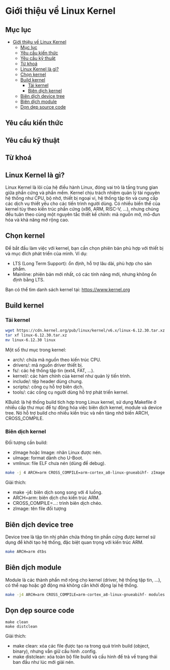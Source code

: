 # Giới thiệu về Linux Kernel

## Mục lục

- [Giới thiệu về Linux Kernel](#giới-thiệu-về-linux-kernel)
	- [Mục lục](#mục-lục)
	- [Yêu cầu kiến thức](#yêu-cầu-kiến-thức)
	- [Yêu cầu kỹ thuật](#yêu-cầu-kỹ-thuật)
	- [Từ khoá](#từ-khoá)
	- [Linux Kernel là gì?](#linux-kernel-là-gì)
	- [Chọn kernel](#chọn-kernel)
	- [Build kernel](#build-kernel)
		- [Tải kernel](#tải-kernel)
		- [Biên dịch kernel](#biên-dịch-kernel)
	- [Biên dịch device tree](#biên-dịch-device-tree)
	- [Biên dịch module](#biên-dịch-module)
	- [Dọn dẹp source code](#dọn-dẹp-source-code)

## Yêu cầu kiến thức

## Yêu cầu kỹ thuật

## Từ khoá

## Linux Kernel là gì?

Linux Kernel là lõi của hệ điều hành Linux, đóng vai trò là tầng trung gian giữa phần cứng và phần mềm. Kernel chịu trách nhiệm quản lý tài nguyên hệ thống như CPU, bộ nhớ, thiết bị ngoại vi, hệ thống tập tin và cung cấp các dịch vụ thiết yếu cho các tiến trình người dùng.
Có nhiều biến thể của kernel tùy theo kiến trúc phần cứng (x86, ARM, RISC-V, …), nhưng chúng đều tuân theo cùng một nguyên tắc thiết kế chính: mã nguồn mở, mô-đun hóa và khả năng mở rộng cao.

## Chọn kernel

Để bắt đầu làm việc với kernel, bạn cần chọn phiên bản phù hợp với thiết bị và mục đích phát triển của mình.
Ví dụ:

- LTS (Long Term Support): ổn định, hỗ trợ lâu dài, phù hợp cho sản phẩm.
- Mainline: phiên bản mới nhất, có các tính năng mới, nhưng không ổn định bằng LTS.

Bạn có thể tìm danh sách kernel tại: https://www.kernel.org

## Build kernel

### Tải kernel

```sh
wget https://cdn.kernel.org/pub/linux/kernel/v6.x/linux-6.12.30.tar.xz
tar xf linux-6.12.30.tar.xz
mv linux-6.12.30 linux
```
Một số thư mục trong kernel:
- arch/: chứa mã nguồn theo kiến trúc CPU.
- drivers/: mã nguồn driver thiết bị.
- fs/: các hệ thống tập tin (ext4, FAT, …).
- kernel/: các hàm chính của kernel như quản lý tiến trình.
- include/: tệp header dùng chung.
- scripts/: công cụ hỗ trợ biên dịch.
- tools/: các công cụ người dùng hỗ trợ phát triển kernel.

KBuild: là hệ thống build tích hợp trong Linux kernel, sử dụng Makefile ở nhiều cấp thư mục để tự động hóa việc biên dịch kernel, module và device tree.
Nó hỗ trợ build cho nhiều kiến trúc và nền tảng nhờ biến ARCH, CROSS_COMPILE.

### Biên dịch kernel

Đối tượng cần build:
- zImage hoặc Image: nhân Linux được nén.
- uImage: format dành cho U-Boot.
- vmlinux: file ELF chưa nén (dùng để debug).

```sh
make -j 4 ARCH=arm CROSS_COMPILE=arm-cortex_a8-linux-gnueabihf- zImage
```

Giải thích:
- make -j4: biên dịch song song với 4 luồng.
- ARCH=arm: biên dịch cho kiến trúc ARM.
- CROSS_COMPILE=...: trình biên dịch chéo.
- zImage: tên file đối tượng

## Biên dịch device tree

Device tree là tập tin nhị phân chứa thông tin phần cứng được kernel sử dụng để khởi tạo hệ thống, đặc biệt quan trọng với kiến trúc ARM.

```sh
make ARCH=arm dtbs
```

## Biên dịch module

Module là các thành phần mở rộng cho kernel (driver, hệ thống tập tin, …), có thể nạp hoặc gỡ động mà không cần khởi động lại hệ thống.

```sh
make -j4 ARCH=arm CROSS_COMPILE=arm-cortex_a8-linux-gnueabihf- modules
```

## Dọn dẹp source code

```
make clean
make distclean
```

Giải thích:

- make clean: xóa các file được tạo ra trong quá trình build (object, binary), nhưng vẫn giữ cấu hình .config.
- make distclean: xóa toàn bộ file build và cấu hình để trả về trạng thái ban đầu như lúc mới giải nén.